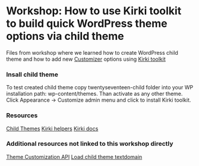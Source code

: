 # Workshop: How to use Kirki toolkit to build quick WordPress theme options via child theme
Files from workshop where we learned how to create WordPress child theme and how to add new [Customizer](https://codex.wordpress.org/Theme_Customization_API) options using [Kirki toolkit](https://aristath.github.io/kirki/)

### Insall child theme
To test created child theme copy twentyseventeen-child folder into your WP installation path: wp-content/themes. Than activate as any other theme. Click Appearance -> Customize admin menu and click to install Kirki toolkit.

### Resources
[Child Themes](https://codex.wordpress.org/Child_Themes)
[Kirki helpers](https://github.com/aristath/kirki-helpers)
[Kirki docs](https://aristath.github.io/kirki/)

### Additional resources not linked to this workshop directly
[Theme Customization API](https://codex.wordpress.org/Theme_Customization_API)
[Load child theme textdomain](https://codex.wordpress.org/User:Daveshine/load_child_theme_textdomain)